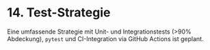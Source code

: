# 14. Test-Strategie
Eine umfassende Strategie mit Unit- und Integrationstests (>90% Abdeckung), `pytest` und CI-Integration via GitHub Actions ist geplant.
